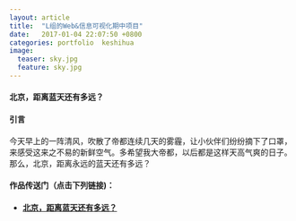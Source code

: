 ```yaml
---
layout: article
title:  "L组的Web&信息可视化期中项目"
date:   2017-01-04 22:07:50 +0800
categories: portfolio  keshihua
image:
  teaser: sky.jpg
  feature: sky.jpg
---
```


#### 北京，距离蓝天还有多远？


#### 引言
今天早上的一阵清风，吹散了帝都连续几天的雾霾，让小伙伴们纷纷摘下了口罩，来感受这来之不易的新鲜空气。多希望我大帝都，以后都是这样天高气爽的日子。那么，北京，距离永远的蓝天还有多远？



#### 作品传送门（点击下列链接)：
- #### <a href="https://ye-wen-min.github.io/portfolio/">北京，距离蓝天还有多远？</a>
